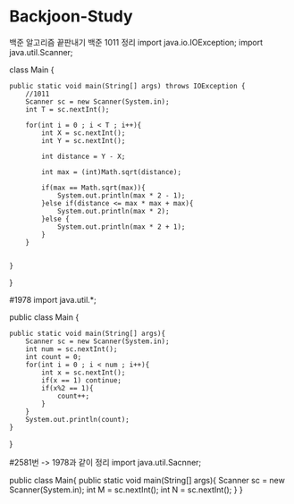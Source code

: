 # Backjoon-Study
백준 알고리즘 끝판내기
백준 1011 정리
import java.io.IOException;
import java.util.Scanner;

class Main {

    public static void main(String[] args) throws IOException {
        //1011
        Scanner sc = new Scanner(System.in);
        int T = sc.nextInt();

        for(int i = 0 ; i < T ; i++){
            int X = sc.nextInt();
            int Y = sc.nextInt();

            int distance = Y - X;

            int max = (int)Math.sqrt(distance);

            if(max == Math.sqrt(max)){
                System.out.println(max * 2 - 1);
            }else if(distance <= max * max + max){
                System.out.println(max * 2);
            }else {
                System.out.println(max * 2 + 1);
            }
        }


    }
}

#1978
import java.util.*;

public class Main {
    
    public static void main(String[] args){
        Scanner sc = new Scanner(System.in);
        int num = sc.nextInt();
        int count = 0;
        for(int i = 0 ; i < num ; i++){
            int x = sc.nextInt();
            if(x == 1) continue;
            if(x%2 == 1){
                count++;
            }
        }
        System.out.println(count);
    }
}

#2581번 -> 1978과 같이 정리
import java.util.Sacnner;

public class Main{
    public static void main(String[] args){
        Scanner sc = new Scanner(System.in);
        int M = sc.nextInt();
        int N = sc.nextInt();
    }
}
